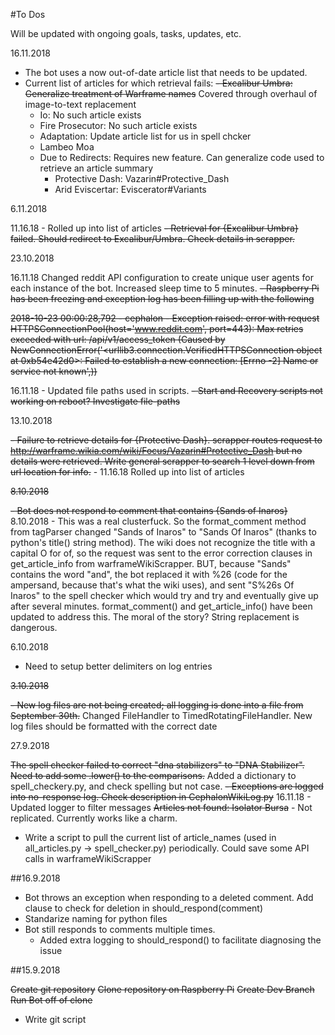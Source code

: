 #To Dos

Will be updated with ongoing goals, tasks, updates, etc.

16.11.2018

- The bot uses a now out-of-date article list that needs to be updated.
- Current list of articles for which retrieval fails:
  ~~- Excalibur Umbra:  Generalize treatment of Warframe names~~ Covered through overhaul of image-to-text replacement
  - Io:  No such article exists
  - Fire Prosecutor:  No such article exists
  - Adaptation:  Update article list for us in spell chcker
  - Lambeo Moa
  - Due to Redirects:  Requires new feature.  Can generalize code used to retrieve an article summary
    - Protective Dash: Vazarin#Protective_Dash
    - Arid Eviscertar:  Eviscerator#Variants
   

6.11.2018

11.16.18 - Rolled up into list of articles
~~- Retrieval for {Excalibur Umbra} failed.  Should redirect to Excalibur/Umbra.  Check details in scrapper.~~ 

23.10.2018

16.11.18 Changed reddit API configuration to create unique user agents for each instance of the bot. Increased sleep time to 5 minutes.
~~-  Raspberry Pi has been freezing and exception log has been filling up with the following~~

~~2018-10-23 00:00:28,792 - cephalon -  Exception raised:  error with request HTTPSConnectionPool(host='www.reddit.com', port=443): Max retries exceeded with url: /api/v1/access_token (Caused by NewConnectionError('<urllib3.connection.VerifiedHTTPSConnection object at 0xb54e42d0>: Failed to establish a new connection: [Errno -2] Name or service not known',))~~ 

16.11.18 - Updated file paths used in scripts.
~~- Start and Recovery scripts not working on reboot?  Investigate file-paths~~ 

13.10.2018

~~- Failure to retrieve details for {Protective Dash}.  scrapper routes request to http://warframe.wikia.com/wiki/Focus/Vazarin#Protective_Dash but no details were retrieved.  Write general scrapper to search 1 level down from url location for info.~~ - 11.16.18 Rolled up into list of articles


~~8.10.2018~~

~~- Bot does not respond to comment that contains {Sands of Inaros}~~ 8.10.2018 - This was a real clusterfuck.  So the format_comment method from tagParser changed "Sands of Inaros" to "Sands Of Inaros" (thanks to python's title() string method).  The wiki does not recognize the title with a capital O for of, so the request was sent to the error correction clauses in get_article_info from warframeWikiScrapper.  BUT, because "Sands" contains the word "and", the bot replaced it with %26 (code for the ampersand, because that's what the wiki uses), and sent "S%26s Of Inaros" to the spell checker which would try and try and eventually give up after several minutes.  format_comment() and get_article_info() have been updated to address this.  The moral of the story?  String replacement is dangerous.


6.10.2018

- Need to setup better delimiters on log entries


~~3.10.2018~~

~~- New log files are not being created; all logging is done into a file from September 30th.~~ Changed FileHandler to TimedRotatingFileHandler.  New log files should be formatted with the correct date


27.9.2018

~~The spell checker failed to correct "dna stabilizers" to "DNA Stabilizer".  Need to add some .lower() to the comparisons.~~ Added a dictionary to spell_checkery.py, and check spelling but not case.
~~- Exceptions are logged into no-response log.  Check description in CephalonWikiLog.py~~ 16.11.18 - Updated logger to filter messages
~~Articles not found:  Isolator Bursa~~ - Not replicated.  Currently works like a charm.
- Write a script to pull the current list of article_names (used in all_articles.py -> spell_checker.py) periodically.  Could save some API calls in warframeWikiScrapper


##16.9.2018

- Bot throws an exception when responding to a deleted comment.  Add clause to check for deletion in should_respond(comment)
- Standarize naming for python files
- Bot still responds to comments multiple times.  
  - Added extra logging to should_respond() to facilitate diagnosing the issue


##15.9.2018

~~Create git repository~~
~~Clone repository on Raspberry Pi~~
~~Create Dev Branch~~
~~Run Bot off of clone~~
- Write git script
